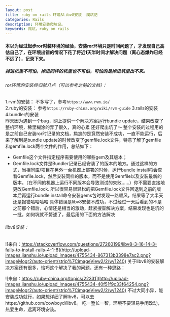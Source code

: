```yaml
---
layout: post
title: ruby on rails 环境&libv8安装 -爬坑记
categories: Rails
description: 环境安装爬坑记。
keywords: 爬坑，ruby on rails
---
```

#### 本以为经过起步ror时装环境的经验，安装ror环境只是时间问题了，才发现自己高估自己了，在环境出错的情况下花了将近1天半时间才解决问题（离心态爆炸已经不远了），记录下来。
##### 掉进坑里不可怕，掉进同样的坑里也不可怕，可怕的是掉进坑里出不来。  
###### ror环境的安装终归就几点（可以参考之前的文档）：  
1.rvm的安装：      不多写了，参考`https://www.rvm.io/`  
2.ruby的安装：    参考`https://ruby-china.org/wiki/rvm-guide`
3.rails的安装
4.bundler的安装  
昨天因为遇到一个bug，网上提供一个解决方案运行bundle update，结果改变了整机环境，稀里糊涂的弄了很久，真的心累    还好爬出坑了～
整个安装的过程用的是之前自己安装ror时记录的文档，尴尬的是竟然安装不成功，一直不能运行，后来了解到是bundle update的时候改变了gemfile.lock文件，特意了解了gemfile和gemfile.lock两个文件的作用，总结如下：  
- Gemfile这个文件指定程序需要使用的哪些gem及其版本；
- Gemfile.lock文件是Bundler记录已经安装了的版本的地方。通过这样的方式，当相同库/项目在另外一台机器上部署的时候，运行bundle install将会查看Gemfile.lock，然后安装同样的版本，而不是使用Gemfile以及安装最新的版本。（在不同的机器上运行不同版本会导致测试的失败……）你不需要直接地更改Gemfile.lock.
所以很容易很轻松的把Gemfile.lock文件回退到之前的版本后再运行bundle install命令安装gems包时发现一路顺风，结果等了大半天还是报错哈哈哈哈
具体错误是libv8安装不成功，不过经过一天后看到的不是之前那个错后，心情还是相当的激动，赶紧搜查解决方案，结果发现也是坑的一批，如何坑就不赘述了，最后用的下面的方法解决
###### libv8安装：

![来自：https://stackoverflow.com/questions/27260199/libv8-3-16-14-3-fails-to-install-rails-4-1-8](http://upload-images.jianshu.io/upload_images/4755434-867313b3398e7ac2.png?imageMogr2/auto-orient/strip%7CimageView2/2/w/1240)
关于libv8的安装解决方案还有很多，恰巧这个解决了我的问题，还有一种思路：  

![来自：https://ruby-china.org/topics/22331](http://upload-images.jianshu.io/upload_images/4755434-40f51f9c33f64254.png?imageMogr2/auto-orient/strip%7CimageView2/2/w/1240)
不过大同小异，能安装成功就行，如果想详细了解lbv8，可以去https://github.com/cowboyd/libv8。
吃一堑长一智，环境不要轻易手闲改动，热爱生命，远离环境安装。